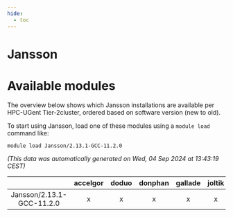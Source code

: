 ```yaml
---
hide:
  - toc
---
```


Jansson
=======

# Available modules


The overview below shows which Jansson installations are available per HPC-UGent Tier-2cluster, ordered based on software version (new to old).

To start using Jansson, load one of these modules using a `module load` command like:

```shell
module load Jansson/2.13.1-GCC-11.2.0
```

*(This data was automatically generated on Wed, 04 Sep 2024 at 13:43:19 CEST)*  

| |accelgor|doduo|donphan|gallade|joltik|shinx|skitty|
| :---: | :---: | :---: | :---: | :---: | :---: | :---: | :---: |
|Jansson/2.13.1-GCC-11.2.0|x|x|x|x|x|-|x|

